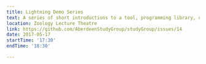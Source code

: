 ```yaml
---
title: Lightning Demo Series
text: A series of short introductions to a tool, programming library, or piece of code.
location: Zoology Lecture Theatre
link: https://github.com/AberdeenStudyGroup/studyGroup/issues/14
date: 2017-05-17
startTime: '17:30'
endTime: '18:30'

---
```

